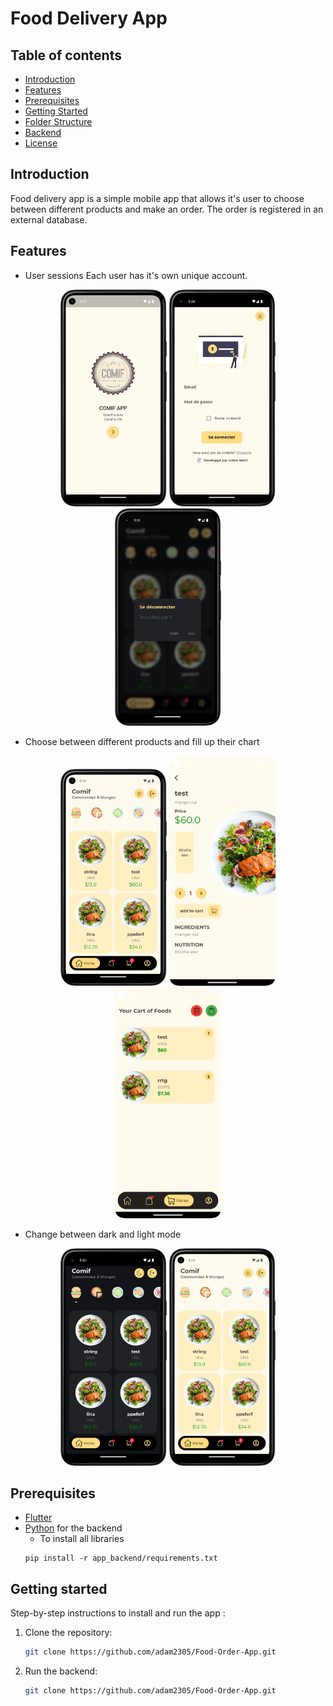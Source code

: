 # Food Delivery App

## Table of contents
- [Introduction](#introduction)
- [Features](#features)
- [Prerequisites](#prerequisites)
- [Getting Started](#getting-started)
- [Folder Structure](#folder-structure)
- [Backend](#backend)
- [License](#license)

## Introduction
Food delivery app is a simple mobile app that allows it's user to choose between different products and make an order. The order is registered in an external database.

## Features

- User sessions
Each user has it's own unique account.
<p align="center">
  <img src="screenshots/Screenshot_20231228_173818.png" width="170" >
  <img src="screenshots/Screenshot_20231228_173843.png" width="170" >
  <img src="screenshots/Screenshot_20231228_175122.png" width="170" >
</p>

- Choose between different products and fill up their chart
<p align="center">
  <img src="screenshots/Screenshot_20231228_174926.png" width="170" >
  <img src="screenshots/Screenshot_20231228_180722.png" width="170" >
  <img src="screenshots/Screenshot_20231228_180814.png" width="170" >
</p>

- Change between dark and light mode
<p align="center">
  <img src="screenshots/Screenshot_20231228_175007.png" width="170" >
  <img src="screenshots/Screenshot_20231228_174926.png" width="170" >
</p>

## Prerequisites
- [Flutter](https://flutter.dev/docs/get-started/install)
- [Python](https://www.python.org/downloads/) for the backend
    - To install all libraries
  ```
  pip install -r app_backend/requirements.txt
  ```

## Getting started
Step-by-step instructions to install and run the app : 
1. Clone the repository:
    ```bash
    git clone https://github.com/adam2305/Food-Order-App.git
    ```
2. Run the backend:
    ```bash
    git clone https://github.com/adam2305/Food-Order-App.git
    ```


